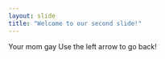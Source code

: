 ```yaml
---
layout: slide
title: "Welcome to our second slide!"
---
```

Your mom gay
Use the left arrow to go back!
